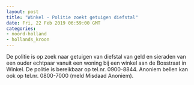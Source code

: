 ```yaml
---
layout: post
title: "Winkel - Politie zoekt getuigen diefstal"
date: Fri, 22 Feb 2019 06:59:00 GMT
categories: 
- noord-holland 
- hollands_kroon 
---
```


De politie is op zoek naar getuigen van diefstal van geld en sieraden van een ouder echtpaar vanuit een woning bij een winkel aan de Bosstraat in Winkel. De politie is bereikbaar op tel.nr. 0900-8844. Anoniem bellen kan ook op tel.nr. 0800-7000 (meld Misdaad Anoniem).
